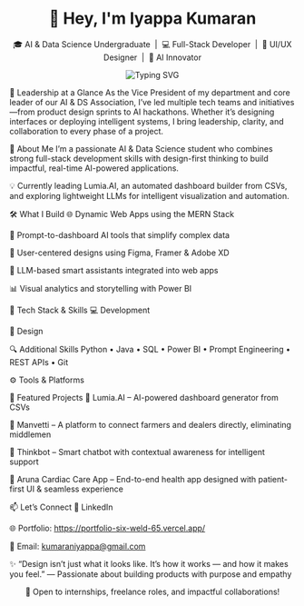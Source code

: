 <h1 align="center">👋 Hey, I'm Iyappa Kumaran</h1> <p align="center"> 🎓 AI & Data Science Undergraduate &nbsp;|&nbsp; 💻 Full-Stack Developer &nbsp;|&nbsp; 🎨 UI/UX Designer &nbsp;|&nbsp; 🤖 AI Innovator </p> <p align="center"> <img src="https://readme-typing-svg.demolab.com?font=Fira+Code&duration=3000&pause=1000&center=true&vCenter=true&width=500&lines=Crafting+smart+AI-powered+apps;Designing+delightful+user+experiences;Turning+data+into+actionable+dashboards" alt="Typing SVG" /> </p>
🌟 Leadership at a Glance
As the Vice President of my department and core leader of our AI & DS Association, I’ve led multiple tech teams and initiatives—from product design sprints to AI hackathons. Whether it’s designing interfaces or deploying intelligent systems, I bring leadership, clarity, and collaboration to every phase of a project.

🚀 About Me
I’m a passionate AI & Data Science student who combines strong full-stack development skills with design-first thinking to build impactful, real-time AI-powered applications.

💡 Currently leading Lumia.AI, an automated dashboard builder from CSVs, and exploring lightweight LLMs for intelligent visualization and automation.

🛠️ What I Build
🌐 Dynamic Web Apps using the MERN Stack

🎯 Prompt-to-dashboard AI tools that simplify complex data

🎨 User-centered designs using Figma, Framer & Adobe XD

🤖 LLM-based smart assistants integrated into web apps

📊 Visual analytics and storytelling with Power BI

🧠 Tech Stack & Skills
💻 Development








🎨 Design




🔍 Additional Skills
Python • Java • SQL • Power BI • Prompt Engineering • REST APIs • Git

⚙️ Tools & Platforms








🌟 Featured Projects
🔹 Lumia.AI – AI-powered dashboard generator from CSVs

🔹 Manvetti – A platform to connect farmers and dealers directly, eliminating middlemen

🔹 Thinkbot – Smart chatbot with contextual awareness for intelligent support

🔹 Aruna Cardiac Care App – End-to-end health app designed with patient-first UI & seamless experience

📫 Let’s Connect
🔗 LinkedIn

🌐 Portfolio: https://portfolio-six-weld-65.vercel.app/

📩 Email: kumaraniyappa@gmail.com

✨ “Design isn’t just what it looks like. It’s how it works — and how it makes you feel.”
— Passionate about building products with purpose and empathy

<p align="center"> 🤝 Open to internships, freelance roles, and impactful collaborations! </p>
